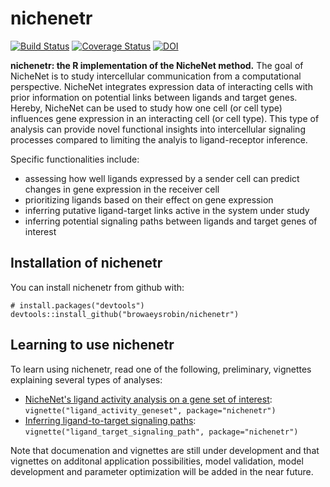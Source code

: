 <!-- README.md is generated from README.Rmd. Please edit that file -->
<!-- github markdown built using
rmarkdown::render("README.Rmd",output_format = "md_document")
-->
nichenetr
=========

[![Build
Status](https://travis-ci.org/browaeysrobin/nichenetr.svg?branch=master)](https://travis-ci.org/browaeysrobin/nichenetr)
[![Coverage
Status](https://codecov.io/gh/browaeysrobin/nichenetr/branch/master/graph/badge.svg)](https://codecov.io/gh/browaeysrobin/nichenetr)
[![DOI](https://zenodo.org/badge/DOI/10.5281/zenodo.1484138.svg)](https://doi.org/10.5281/zenodo.1484138)

**nichenetr: the R implementation of the NicheNet method.** The goal of
NicheNet is to study intercellular communication from a computational
perspective. NicheNet integrates expression data of interacting cells
with prior information on potential links between ligands and target
genes. Hereby, NicheNet can be used to study how one cell (or cell type)
influences gene expression in an interacting cell (or cell type). This
type of analysis can provide novel functional insights into
intercellular signaling processes compared to limiting the analyis to
ligand-receptor inference.

Specific functionalities include:

-   assessing how well ligands expressed by a sender cell can predict
    changes in gene expression in the receiver cell
-   prioritizing ligands based on their effect on gene expression
-   inferring putative ligand-target links active in the system under
    study
-   inferring potential signaling paths between ligands and target genes
    of interest

Installation of nichenetr
-------------------------

You can install nichenetr from github with:

    # install.packages("devtools")
    devtools::install_github("browaeysrobin/nichenetr")

Learning to use nichenetr
-------------------------

To learn using nichenetr, read one of the following, preliminary,
vignettes explaining several types of analyses:

-   [NicheNet's ligand activity analysis on a gene set of
    interest](vignettes/ligand_activity_geneset.md):
    `vignette("ligand_activity_geneset", package="nichenetr")`
-   [Inferring ligand-to-target signaling
    paths](vignettes/ligand_target_signaling_path.md):
    `vignette("ligand_target_signaling_path", package="nichenetr")`

Note that documenation and vignettes are still under development and
that vignettes on additonal application possibilities, model validation,
model development and parameter optimization will be added in the near
future.
